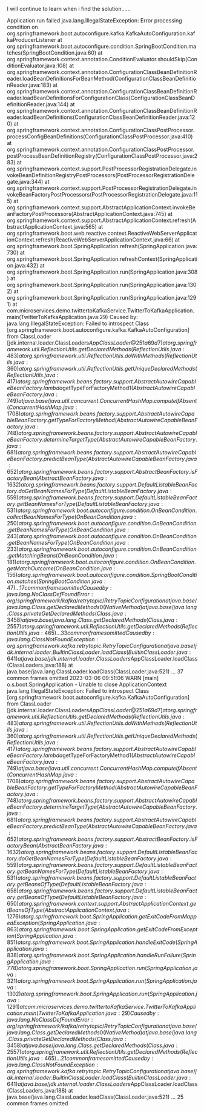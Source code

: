 I will continue to learn when i find the solution......

Application run failed
java.lang.IllegalStateException: Error processing condition on org.springframework.boot.autoconfigure.kafka.KafkaAutoConfiguration.kafkaProducerListener
	at org.springframework.boot.autoconfigure.condition.SpringBootCondition.matches(SpringBootCondition.java:60)
	at org.springframework.context.annotation.ConditionEvaluator.shouldSkip(ConditionEvaluator.java:108)
	at org.springframework.context.annotation.ConfigurationClassBeanDefinitionReader.loadBeanDefinitionsForBeanMethod(ConfigurationClassBeanDefinitionReader.java:183)
	at org.springframework.context.annotation.ConfigurationClassBeanDefinitionReader.loadBeanDefinitionsForConfigurationClass(ConfigurationClassBeanDefinitionReader.java:144)
	at org.springframework.context.annotation.ConfigurationClassBeanDefinitionReader.loadBeanDefinitions(ConfigurationClassBeanDefinitionReader.java:120)
	at org.springframework.context.annotation.ConfigurationClassPostProcessor.processConfigBeanDefinitions(ConfigurationClassPostProcessor.java:410)
	at org.springframework.context.annotation.ConfigurationClassPostProcessor.postProcessBeanDefinitionRegistry(ConfigurationClassPostProcessor.java:283)
	at org.springframework.context.support.PostProcessorRegistrationDelegate.invokeBeanDefinitionRegistryPostProcessors(PostProcessorRegistrationDelegate.java:344)
	at org.springframework.context.support.PostProcessorRegistrationDelegate.invokeBeanFactoryPostProcessors(PostProcessorRegistrationDelegate.java:115)
	at org.springframework.context.support.AbstractApplicationContext.invokeBeanFactoryPostProcessors(AbstractApplicationContext.java:745)
	at org.springframework.context.support.AbstractApplicationContext.refresh(AbstractApplicationContext.java:565)
	at org.springframework.boot.web.reactive.context.ReactiveWebServerApplicationContext.refresh(ReactiveWebServerApplicationContext.java:66)
	at org.springframework.boot.SpringApplication.refresh(SpringApplication.java:730)
	at org.springframework.boot.SpringApplication.refreshContext(SpringApplication.java:432)
	at org.springframework.boot.SpringApplication.run(SpringApplication.java:308)
	at org.springframework.boot.SpringApplication.run(SpringApplication.java:1302)
	at org.springframework.boot.SpringApplication.run(SpringApplication.java:1291)
	at com.microservices.demo.twittertoKafkaService.TwitterToKafkaApplication.main(TwitterToKafkaApplication.java:29)
Caused by: java.lang.IllegalStateException: Failed to introspect Class [org.springframework.boot.autoconfigure.kafka.KafkaAutoConfiguration] from ClassLoader [jdk.internal.loader.ClassLoaders$AppClassLoader@251a69d7]
	at org.springframework.util.ReflectionUtils.getDeclaredMethods(ReflectionUtils.java:483)
	at org.springframework.util.ReflectionUtils.doWithMethods(ReflectionUtils.java:360)
	at org.springframework.util.ReflectionUtils.getUniqueDeclaredMethods(ReflectionUtils.java:417)
	at org.springframework.beans.factory.support.AbstractAutowireCapableBeanFactory.lambda$getTypeForFactoryMethod$1(AbstractAutowireCapableBeanFactory.java:749)
	at java.base/java.util.concurrent.ConcurrentHashMap.computeIfAbsent(ConcurrentHashMap.java:1708)
	at org.springframework.beans.factory.support.AbstractAutowireCapableBeanFactory.getTypeForFactoryMethod(AbstractAutowireCapableBeanFactory.java:748)
	at org.springframework.beans.factory.support.AbstractAutowireCapableBeanFactory.determineTargetType(AbstractAutowireCapableBeanFactory.java:681)
	at org.springframework.beans.factory.support.AbstractAutowireCapableBeanFactory.predictBeanType(AbstractAutowireCapableBeanFactory.java:652)
	at org.springframework.beans.factory.support.AbstractBeanFactory.isFactoryBean(AbstractBeanFactory.java:1632)
	at org.springframework.beans.factory.support.DefaultListableBeanFactory.doGetBeanNamesForType(DefaultListableBeanFactory.java:559)
	at org.springframework.beans.factory.support.DefaultListableBeanFactory.getBeanNamesForType(DefaultListableBeanFactory.java:531)
	at org.springframework.boot.autoconfigure.condition.OnBeanCondition.collectBeanNamesForType(OnBeanCondition.java:250)
	at org.springframework.boot.autoconfigure.condition.OnBeanCondition.getBeanNamesForType(OnBeanCondition.java:243)
	at org.springframework.boot.autoconfigure.condition.OnBeanCondition.getBeanNamesForType(OnBeanCondition.java:233)
	at org.springframework.boot.autoconfigure.condition.OnBeanCondition.getMatchingBeans(OnBeanCondition.java:181)
	at org.springframework.boot.autoconfigure.condition.OnBeanCondition.getMatchOutcome(OnBeanCondition.java:156)
	at org.springframework.boot.autoconfigure.condition.SpringBootCondition.matches(SpringBootCondition.java:47)
	... 17 common frames omitted
Caused by: java.lang.NoClassDefFoundError: org/springframework/kafka/retrytopic/RetryTopicConfiguration
	at java.base/java.lang.Class.getDeclaredMethods0(Native Method)
	at java.base/java.lang.Class.privateGetDeclaredMethods(Class.java:3458)
	at java.base/java.lang.Class.getDeclaredMethods(Class.java:2557)
	at org.springframework.util.ReflectionUtils.getDeclaredMethods(ReflectionUtils.java:465)
	... 33 common frames omitted
Caused by: java.lang.ClassNotFoundException: org.springframework.kafka.retrytopic.RetryTopicConfiguration
	at java.base/jdk.internal.loader.BuiltinClassLoader.loadClass(BuiltinClassLoader.java:641)
	at java.base/jdk.internal.loader.ClassLoaders$AppClassLoader.loadClass(ClassLoaders.java:188)
	at java.base/java.lang.ClassLoader.loadClass(ClassLoader.java:521)
	... 37 common frames omitted
2023-03-06 09:51:06 WARN  [main] o.s.boot.SpringApplication - Unable to close ApplicationContext
java.lang.IllegalStateException: Failed to introspect Class [org.springframework.boot.autoconfigure.kafka.KafkaAutoConfiguration] from ClassLoader [jdk.internal.loader.ClassLoaders$AppClassLoader@251a69d7]
	at org.springframework.util.ReflectionUtils.getDeclaredMethods(ReflectionUtils.java:483)
	at org.springframework.util.ReflectionUtils.doWithMethods(ReflectionUtils.java:360)
	at org.springframework.util.ReflectionUtils.getUniqueDeclaredMethods(ReflectionUtils.java:417)
	at org.springframework.beans.factory.support.AbstractAutowireCapableBeanFactory.lambda$getTypeForFactoryMethod$1(AbstractAutowireCapableBeanFactory.java:749)
	at java.base/java.util.concurrent.ConcurrentHashMap.computeIfAbsent(ConcurrentHashMap.java:1708)
	at org.springframework.beans.factory.support.AbstractAutowireCapableBeanFactory.getTypeForFactoryMethod(AbstractAutowireCapableBeanFactory.java:748)
	at org.springframework.beans.factory.support.AbstractAutowireCapableBeanFactory.determineTargetType(AbstractAutowireCapableBeanFactory.java:681)
	at org.springframework.beans.factory.support.AbstractAutowireCapableBeanFactory.predictBeanType(AbstractAutowireCapableBeanFactory.java:652)
	at org.springframework.beans.factory.support.AbstractBeanFactory.isFactoryBean(AbstractBeanFactory.java:1632)
	at org.springframework.beans.factory.support.DefaultListableBeanFactory.doGetBeanNamesForType(DefaultListableBeanFactory.java:559)
	at org.springframework.beans.factory.support.DefaultListableBeanFactory.getBeanNamesForType(DefaultListableBeanFactory.java:531)
	at org.springframework.beans.factory.support.DefaultListableBeanFactory.getBeansOfType(DefaultListableBeanFactory.java:658)
	at org.springframework.beans.factory.support.DefaultListableBeanFactory.getBeansOfType(DefaultListableBeanFactory.java:650)
	at org.springframework.context.support.AbstractApplicationContext.getBeansOfType(AbstractApplicationContext.java:1276)
	at org.springframework.boot.SpringApplication.getExitCodeFromMappedException(SpringApplication.java:863)
	at org.springframework.boot.SpringApplication.getExitCodeFromException(SpringApplication.java:851)
	at org.springframework.boot.SpringApplication.handleExitCode(SpringApplication.java:838)
	at org.springframework.boot.SpringApplication.handleRunFailure(SpringApplication.java:778)
	at org.springframework.boot.SpringApplication.run(SpringApplication.java:321)
	at org.springframework.boot.SpringApplication.run(SpringApplication.java:1302)
	at org.springframework.boot.SpringApplication.run(SpringApplication.java:1291)
	at com.microservices.demo.twittertoKafkaService.TwitterToKafkaApplication.main(TwitterToKafkaApplication.java:29)
Caused by: java.lang.NoClassDefFoundError: org/springframework/kafka/retrytopic/RetryTopicConfiguration
	at java.base/java.lang.Class.getDeclaredMethods0(Native Method)
	at java.base/java.lang.Class.privateGetDeclaredMethods(Class.java:3458)
	at java.base/java.lang.Class.getDeclaredMethods(Class.java:2557)
	at org.springframework.util.ReflectionUtils.getDeclaredMethods(ReflectionUtils.java:465)
	... 21 common frames omitted
Caused by: java.lang.ClassNotFoundException: org.springframework.kafka.retrytopic.RetryTopicConfiguration
	at java.base/jdk.internal.loader.BuiltinClassLoader.loadClass(BuiltinClassLoader.java:641)
	at java.base/jdk.internal.loader.ClassLoaders$AppClassLoader.loadClass(ClassLoaders.java:188)
	at java.base/java.lang.ClassLoader.loadClass(ClassLoader.java:521)
	... 25 common frames omitted
